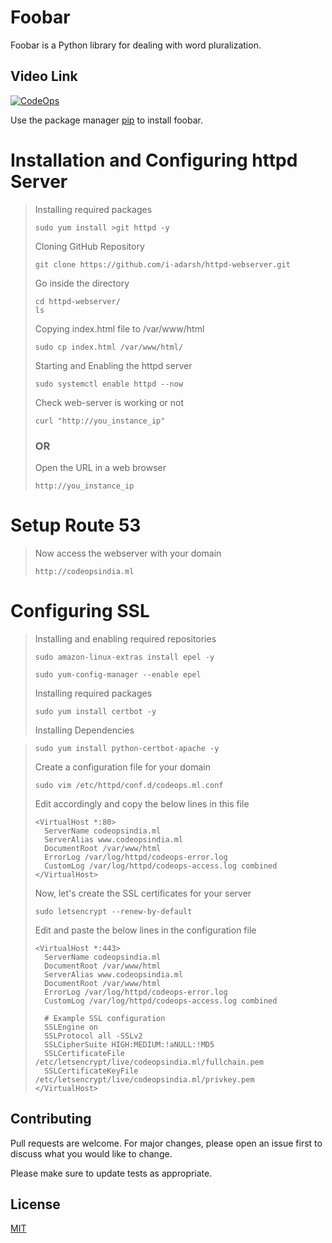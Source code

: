 # Foobar

Foobar is a Python library for dealing with word pluralization.

## Video Link

[![CodeOps](https://img.youtube.com/vi/wRGM0t-yDro/0.jpg)](https://www.youtube.com/watch?v=wRGM0t-yDro)

Use the package manager [pip](https://pip.pypa.io/en/stable/) to install foobar.

# Installation and Configuring httpd Server

>Installing required packages
>
>```
>sudo yum install >git httpd -y
>```
>
>Cloning GitHub Repository
>```
>git clone https://github.com/i-adarsh/httpd-webserver.git
>```
>
>Go inside the directory
>```
>cd httpd-webserver/
>ls
>```
>
>Copying index.html file to /var/www/html
>```
>sudo cp index.html /var/www/html/
>```
>Starting and Enabling the httpd server
>```
>sudo systemctl enable httpd --now
>```
>Check web-server is working or not
>```
>curl "http://you_instance_ip"
>```
>### OR
>
>Open the URL in a web browser
>```
>http://you_instance_ip
>```
>

# Setup Route 53

>Now access the webserver with your domain
>```
>http://codeopsindia.ml
>```



# Configuring SSL

>Installing and enabling required repositories
>
>```
>sudo amazon-linux-extras install epel -y
>
>sudo yum-config-manager --enable epel
>```
>Installing required packages
>```
>sudo yum install certbot -y
>```
>Installing Dependencies

>```
>sudo yum install python-certbot-apache -y
>```
>
>Create a configuration file for your domain
>```
>sudo vim /etc/httpd/conf.d/codeops.ml.conf
>```
>Edit accordingly and copy the below lines in this file
>```
><VirtualHost *:80>
 >   ServerName codeopsindia.ml
 >   ServerAlias www.codeopsindia.ml
 >   DocumentRoot /var/www/html
 >   ErrorLog /var/log/httpd/codeops-error.log
 >   CustomLog /var/log/httpd/codeops-access.log combined
></VirtualHost>
>```
>
>Now, let's create the SSL certificates for your server
>```
>sudo letsencrypt --renew-by-default
>```
>
>Edit and paste the below lines in the configuration file
>
>```
><VirtualHost *:443>
 >   ServerName codeopsindia.ml
 >   DocumentRoot /var/www/html
 >   ServerAlias www.codeopsindia.ml
 >   DocumentRoot /var/www/html
 >   ErrorLog /var/log/httpd/codeops-error.log
 >   CustomLog /var/log/httpd/codeops-access.log combined
 >
 >   # Example SSL configuration
 >   SSLEngine on
 >   SSLProtocol all -SSLv2
 >   SSLCipherSuite HIGH:MEDIUM:!aNULL:!MD5
 >   SSLCertificateFile /etc/letsencrypt/live/codeopsindia.ml/fullchain.pem
 >   SSLCertificateKeyFile /etc/letsencrypt/live/codeopsindia.ml/privkey.pem
> </VirtualHost>
>```

## Contributing
Pull requests are welcome. For major changes, please open an issue first to discuss what you would like to change.

Please make sure to update tests as appropriate.

## License
[MIT](https://choosealicense.com/licenses/mit/)
